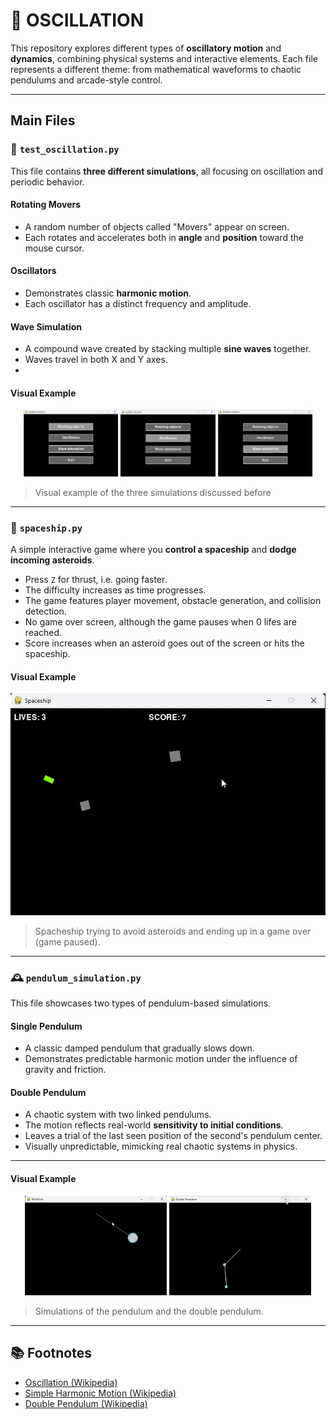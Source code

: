# 🎯 OSCILLATION

This repository explores different types of **oscillatory motion** and **dynamics**, combining physical systems and interactive elements. Each file represents a different theme: from mathematical waveforms to chaotic pendulums and arcade-style control.

---

## Main Files

### 🔄 `test_oscillation.py`

This file contains **three different simulations**, all focusing on oscillation and periodic behavior.

#### Rotating Movers
- A random number of objects called "Movers" appear on screen.
- Each rotates and accelerates both in **angle** and **position** toward the mouse cursor.

#### Oscillators
- Demonstrates classic **harmonic motion**.
- Each oscillator has a distinct frequency and amplitude.

#### Wave Simulation
- A compound wave created by stacking multiple **sine waves** together.
- Waves travel in both X and Y axes.
- 
#### Visual Example
<p align="center">
  <img src="gifs/rotating_objects.gif" width="30%" />
  <img src="gifs/oscillators.gif" width="30%" />
  <img src="gifs/wave_simulation.gif" width="30%" />
</p>

> Visual example of the three simulations discussed before

---

### 🚀 `spaceship.py`

A simple interactive game where you **control a spaceship** and **dodge incoming asteroids**.

- Press `Z` for thrust, i.e. going faster.
- The difficulty increases as time progresses.
- The game features player movement, obstacle generation, and collision detection.
- No game over screen, although the game pauses when 0 lifes are reached.
- Score increases when an asteroid goes out of the screen or hits the spaceship.

#### Visual Example
![Spaceship Simulation](gifs/spaceship.gif)  
> Spacheship trying to avoid asteroids and ending up in a game over (game paused).
---

### 🕰️ `pendulum_simulation.py`

This file showcases two types of pendulum-based simulations.

#### Single Pendulum
- A classic damped pendulum that gradually slows down.
- Demonstrates predictable harmonic motion under the influence of gravity and friction.

#### Double Pendulum
- A chaotic system with two linked pendulums.
- The motion reflects real-world **sensitivity to initial conditions**.
- Leaves a trial of the last seen position of the second's pendulum center.
- Visually unpredictable, mimicking real chaotic systems in physics.


---

#### Visual Example

<p align="center">
  <img src="gifs/pendulum.gif" width="45%" />
  <img src="gifs/double_pendulum.gif" width="45%" />
</p>

> Simulations of the pendulum and the double pendulum.

---

## 📚 Footnotes

- [Oscillation (Wikipedia)](https://en.wikipedia.org/wiki/Oscillation)
- [Simple Harmonic Motion (Wikipedia)](https://en.wikipedia.org/wiki/Harmonic_oscillator)
- [Double Pendulum (Wikipedia)](https://en.wikipedia.org/wiki/Double_pendulum)
